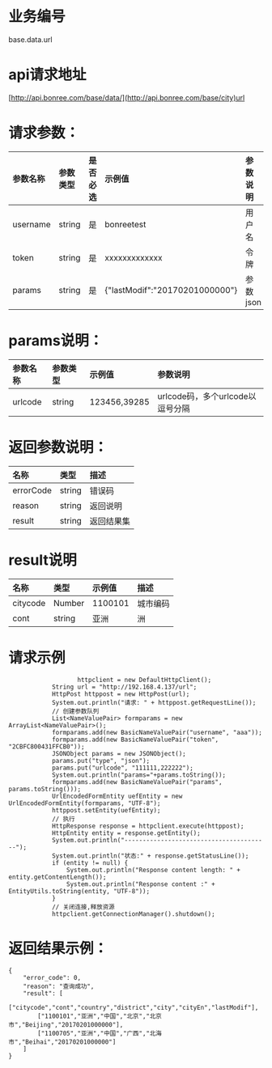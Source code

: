 # 业务编号

base.data.url

# api请求地址

[http://api.bonree.com/base/data/](http://api.bonree.com/base/city)url

# 请求参数：

| 参数名称 | 参数类型 | 是否必选 | 示例值 | 参数说明 |
| :--- | :--- | :--- | :--- | :--- |
| username | string | 是 | bonreetest | 用户名 |
| token | string | 是 | xxxxxxxxxxxxx | 令牌 |
| params | string | 是 | {"lastModif":"20170201000000"} | 参数json |

# **params说明：**

| 参数名称 | 参数类型 | 示例值 | 参数说明 |
| :--- | :--- | :--- | :--- |
| urlcode | string | 123456,39285 | urlcode码，多个urlcode以逗号分隔 |

# 返回参数说明：

| 名称 | 类型 | 描述 |
| :--- | :--- | :--- |
| errorCode | string | 错误码 |
| reason | string | 返回说明 |
| result | string | 返回结果集 |

# result说明

| 名称 | 类型 | 示例值 | 描述 |
| :--- | :--- | :--- | :--- |
| citycode | Number | 1100101 | 城市编码 |
| cont | string | 亚洲 | 洲 |

# 请求示例

```
                   httpclient = new DefaultHttpClient();
		    String url = "http://192.168.4.137/url";
		    HttpPost httppost = new HttpPost(url);
		    System.out.println("请求: " + httppost.getRequestLine());
		    // 创建参数队列
		    List<NameValuePair> formparams = new ArrayList<NameValuePair>();
		    formparams.add(new BasicNameValuePair("username", "aaa"));
		    formparams.add(new BasicNameValuePair("token", "2CBFC800431FFCB0"));
		    JSONObject params = new JSONObject();
		    params.put("type", "json");
		    params.put("urlcode", "111111,222222");
		    System.out.println("params="+params.toString());
		    formparams.add(new BasicNameValuePair("params", params.toString()));
		    UrlEncodedFormEntity uefEntity = new UrlEncodedFormEntity(formparams, "UTF-8");
		    httppost.setEntity(uefEntity);
		    // 执行
		    HttpResponse response = httpclient.execute(httppost);
		    HttpEntity entity = response.getEntity();
		    System.out.println("----------------------------------------");
		    System.out.println("状态:" + response.getStatusLine());
		    if (entity != null) {
		        System.out.println("Response content length: " + entity.getContentLength());
		        System.out.println("Response content :" + EntityUtils.toString(entity, "UTF-8"));
		    }
		    // 关闭连接,释放资源
		    httpclient.getConnectionManager().shutdown();
```

# 返回结果示例：

```
{
    "error_code": 0,
    "reason": "查询成功",
    "result": [
        ["citycode","cont","country","district","city","cityEn","lastModif"],
        ["1100101","亚洲","中国","北京","北京市","Beijing","20170201000000"],
        ["1100705","亚洲","中国","广西","北海市","Beihai","20170201000000"]
    ]
}
```



